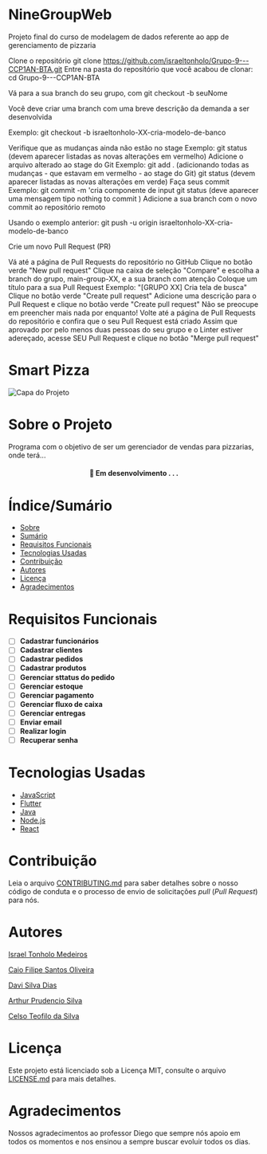 # NineGroupWeb
Projeto final do curso de modelagem de dados referente ao app de gerenciamento de pizzaria

Clone o repositório
git clone https://github.com/israeltonholo/Grupo-9---CCP1AN-BTA.git
Entre na pasta do repositório que você acabou de clonar:
cd Grupo-9---CCP1AN-BTA

Vá para a sua branch do seu grupo, com git checkout -b seuNome


Você deve criar uma branch com uma breve descrição da demanda a ser desenvolvida


Exemplo: git checkout -b israeltonholo-XX-cria-modelo-de-banco

Verifique que as mudanças ainda não estão no stage
Exemplo: git status (devem aparecer listadas as novas alterações em vermelho)
Adicione o arquivo alterado ao stage do Git
Exemplo:
git add . (adicionando todas as mudanças - que estavam em vermelho - ao stage do Git)
git status (devem aparecer listadas as novas alterações em verde)
Faça seus commit
Exemplo:
git commit -m 'cria componente de input
git status (deve aparecer uma mensagem tipo nothing to commit )
Adicione a sua branch com o novo commit ao repositório remoto

Usando o exemplo anterior: git push -u origin israeltonholo-XX-cria-modelo-de-banco

Crie um novo Pull Request (PR)

Vá até a página de Pull Requests do repositório no GitHub
Clique no botão verde "New pull request"
Clique na caixa de seleção "Compare" e escolha a branch do grupo, main-group-XX, e a sua branch com atenção
Coloque um título para a sua Pull Request
Exemplo: "[GRUPO XX] Cria tela de busca"
Clique no botão verde "Create pull request"
Adicione uma descrição para o Pull Request e clique no botão verde "Create pull request"
Não se preocupe em preencher mais nada por enquanto!
Volte até a página de Pull Requests do repositório e confira que o seu Pull Request está criado
Assim que aprovado por pelo menos duas pessoas do seu grupo e o Linter estiver adereçado, acesse SEU Pull Request e clique no botão "Merge pull request"

# Smart Pizza


![Capa do Projeto](https://coolicias.ao/wp-content/uploads/2019/11/Receita-de-Pizza-de-Pepperoni-na-Fritadeira-El%C3%A9trica-1200x800.jpg)

# Sobre o Projeto

Programa com o objetivo de ser um gerenciador de vendas para pizzarias, onde terá...

<h4 align="center"> 
	🚧  Em desenvolvimento . . .
</h4>

# Índice/Sumário

* [Sobre](#sobre-o-projeto)
* [Sumário](#índice/sumário)
* [Requisitos Funcionais](#requisitos-funcionais)
* [Tecnologias Usadas](#tecnologias-usadas)
* [Contribuição](#contribuição)
* [Autores](#autores)
* [Licença](#licença)
* [Agradecimentos](#agradecimentos)


# Requisitos Funcionais 

- [ ] **Cadastrar funcionários**
- [ ] **Cadastrar clientes**
- [ ] **Cadastrar pedidos**
- [ ] **Cadastrar produtos**
- [ ] **Gerenciar sttatus do pedido**
- [ ] **Gerenciar estoque**
- [ ] **Gerenciar pagamento**
- [ ] **Gerenciar fluxo de caixa**
- [ ] **Gerenciar entregas**
- [ ] **Enviar email**
- [ ] **Realizar login**
- [ ] **Recuperar senha**

# Tecnologias Usadas

- [JavaScript](https://www.javascript.com)
- [Flutter](https://flutter.dev/)
- [Java](https://www.java.com/pt-BR/)
- [Node.js](https://nodejs.org/en/)
- [React](https://pt-br.reactjs.org/)

# Contribuição

Leia o arquivo [CONTRIBUTING.md](CONTRIBUTING.md) para saber detalhes sobre o nosso código de conduta e o processo de envio de solicitações *pull* (*Pull Request*) para nós.

# Autores

[Israel Tonholo Medeiros](https://github.com/israeltonholo)

[Caio Filipe Santos Oliveira ](https://github.com/CaioFilipeSantos)

[Davi Silva Dias ](https://github.com/Davi86)

[Arthur Prudencio Silva](https://github.com/ArthurPrudencioSilva)

[Celso Teofilo da Silva ](https://github.com/celsoteofilo)

# Licença

Este projeto está licenciado sob a Licença MIT,  consulte o arquivo [LICENSE.md](LICENSE.md) para mais detalhes.

# Agradecimentos

Nossos agradecimentos ao professor Diego que sempre nós apoio em todos os momentos e nos ensinou a sempre buscar evoluir todos os dias.